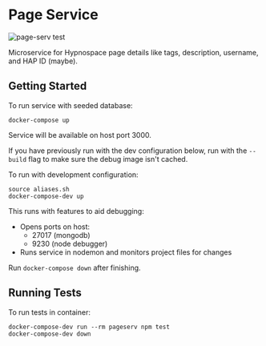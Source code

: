 # Page Service

![page-serv test](https://github.com/gbarkway/hypnospace-sitemap/workflows/page-serv%20test/badge.svg)

Microservice for Hypnospace page details like tags, description, username, and HAP ID (maybe).

## Getting Started

To run service with  seeded database:

```
docker-compose up
```

Service will be available on host port 3000.

If you have previously run with the dev configuration below, run with the `--build` flag to make sure the debug image isn't cached.

To run with development configuration:

```
source aliases.sh
docker-compose-dev up
```

This runs with features to aid debugging:

- Opens ports on host:
  - 27017 (mongodb)
  - 9230 (node debugger)
- Runs service in nodemon and monitors project files for changes

Run `docker-compose down` after finishing.

## Running Tests

To run tests in container:

```
docker-compose-dev run --rm pageserv npm test
docker-compose-dev down
```
